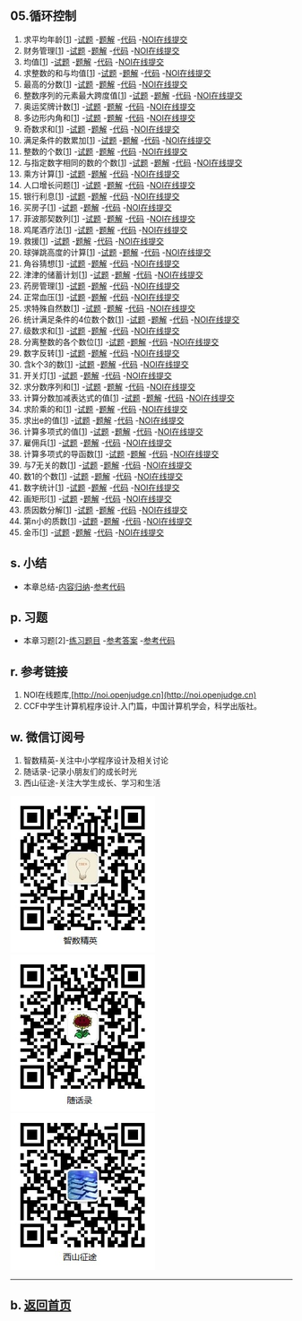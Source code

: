 ## 05.循环控制

1.  求平均年龄[[1](http://noi.openjudge.cn)]
    -[试题](01/question.md)
    -[题解](01/)
    -[代码](https://github.com/daweizh/cpp/blob/master/chap05/01/)
    -[NOI在线提交](http://noi.openjudge.cn/ch0105/01/)
2.  财务管理[[1](http://noi.openjudge.cn)]
    -[试题](02/question.md)
    -[题解](02/)
    -[代码](https://github.com/daweizh/cpp/blob/master/chap05/02/)
    -[NOI在线提交](http://noi.openjudge.cn/ch0105/02/)
3.  均值[[1](http://noi.openjudge.cn)]
    -[试题](03/question.md)
    -[题解](03/)
    -[代码](https://github.com/daweizh/cpp/blob/master/chap05/03/)
    -[NOI在线提交](http://noi.openjudge.cn/ch0105/03/)
4.  求整数的和与均值[[1](http://noi.openjudge.cn)]
    -[试题](04/question.md)
    -[题解](04/)
    -[代码](https://github.com/daweizh/cpp/blob/master/chap05/04/)
    -[NOI在线提交](http://noi.openjudge.cn/ch0105/04/)
5.  最高的分数[[1](http://noi.openjudge.cn)]
    -[试题](05/question.md)
    -[题解](05/)
    -[代码](https://github.com/daweizh/cpp/blob/master/chap05/05/)
    -[NOI在线提交](http://noi.openjudge.cn/ch0105/05/)
6.  整数序列的元素最大跨度值[[1](http://noi.openjudge.cn)]
    -[试题](06/question.md)
    -[题解](06/)
    -[代码](https://github.com/daweizh/cpp/blob/master/chap05/06/)
    -[NOI在线提交](http://noi.openjudge.cn/ch0105/06/)
7.  奥运奖牌计数[[1](http://noi.openjudge.cn)]
    -[试题](07/question.md)
    -[题解](07/)
    -[代码](https://github.com/daweizh/cpp/blob/master/chap05/07/)
    -[NOI在线提交](http://noi.openjudge.cn/ch0105/07/)
8.  多边形内角和[[1](http://noi.openjudge.cn)]
    -[试题](08/question.md)
    -[题解](08/)
    -[代码](https://github.com/daweizh/cpp/blob/master/chap05/08/)
    -[NOI在线提交](http://noi.openjudge.cn/ch0105/08/)
9.  奇数求和[[1](http://noi.openjudge.cn)]
    -[试题](09/question.md)
    -[题解](09/)
    -[代码](https://github.com/daweizh/cpp/blob/master/chap05/09/)
    -[NOI在线提交](http://noi.openjudge.cn/ch0105/09/)
10. 满足条件的数累加[[1](http://noi.openjudge.cn)]
    -[试题](10/question.md)
    -[题解](10/)
    -[代码](https://github.com/daweizh/cpp/blob/master/chap05/10/)
    -[NOI在线提交](http://noi.openjudge.cn/ch0105/10/)
11.  整数的个数[[1](http://noi.openjudge.cn)]
    -[试题](11/question.md)
    -[题解](11/)
    -[代码](https://github.com/daweizh/cpp/blob/master/chap05/11/)
    -[NOI在线提交](http://noi.openjudge.cn/ch0105/11/)
12.  与指定数字相同的数的个数[[1](http://noi.openjudge.cn)]
    -[试题](12/question.md)
    -[题解](12/)
    -[代码](https://github.com/daweizh/cpp/blob/master/chap05/12/)
    -[NOI在线提交](http://noi.openjudge.cn/ch0105/12/)
13. 乘方计算[[1](http://noi.openjudge.cn)]
    -[试题](13/question.md)
    -[题解](13/)
    -[代码](https://github.com/daweizh/cpp/blob/master/chap05/13/)
    -[NOI在线提交](http://noi.openjudge.cn/ch0105/13/)
14.  人口增长问题[[1](http://noi.openjudge.cn)]
    -[试题](14/question.md)
    -[题解](14/)
    -[代码](https://github.com/daweizh/cpp/blob/master/chap05/14/)
    -[NOI在线提交](http://noi.openjudge.cn/ch0105/14/)
15.  银行利息[[1](http://noi.openjudge.cn)]
    -[试题](15/question.md)
    -[题解](15/)
    -[代码](https://github.com/daweizh/cpp/blob/master/chap05/15/)
    -[NOI在线提交](http://noi.openjudge.cn/ch0105/15/)
16. 买房子[[1](http://noi.openjudge.cn)]
    -[试题](16/question.md)
    -[题解](16/)
    -[代码](https://github.com/daweizh/cpp/blob/master/chap05/16/)
    -[NOI在线提交](http://noi.openjudge.cn/ch0105/16/)
17.  菲波那契数列[[1](http://noi.openjudge.cn)]
    -[试题](17/question.md)
    -[题解](17/)
    -[代码](https://github.com/daweizh/cpp/blob/master/chap05/17/)
    -[NOI在线提交](http://noi.openjudge.cn/ch0105/17/)
18.  鸡尾酒疗法[[1](http://noi.openjudge.cn)]
    -[试题](18/question.md)
    -[题解](18/)
    -[代码](https://github.com/daweizh/cpp/blob/master/chap05/18/)
    -[NOI在线提交](http://noi.openjudge.cn/ch0105/18/)
19. 救援[[1](http://noi.openjudge.cn)]
    -[试题](19/question.md)
    -[题解](19/)
    -[代码](https://github.com/daweizh/cpp/blob/master/chap05/19/)
    -[NOI在线提交](http://noi.openjudge.cn/ch0105/19/)
20. 球弹跳高度的计算[[1](http://noi.openjudge.cn)]
    -[试题](20/question.md)
    -[题解](20/)
    -[代码](https://github.com/daweizh/cpp/blob/master/chap05/20/)
    -[NOI在线提交](http://noi.openjudge.cn/ch0105/20/)
21. 角谷猜想[[1](http://noi.openjudge.cn)]
    -[试题](21/question.md)
    -[题解](21/)
    -[代码](https://github.com/daweizh/cpp/blob/master/chap05/21/)
    -[NOI在线提交](http://noi.openjudge.cn/ch0105/21/)
22. 津津的储蓄计划[[1](http://noi.openjudge.cn)]
    -[试题](22/question.md)
    -[题解](22/)
    -[代码](https://github.com/daweizh/cpp/blob/master/chap05/22/)
    -[NOI在线提交](http://noi.openjudge.cn/ch0105/22/)
23. 药房管理[[1](http://noi.openjudge.cn)]
    -[试题](23/question.md)
    -[题解](23/)
    -[代码](https://github.com/daweizh/cpp/blob/master/chap05/23/)
    -[NOI在线提交](http://noi.openjudge.cn/ch0105/23/)
24. 正常血压[[1](http://noi.openjudge.cn)]
    -[试题](24/question.md)
    -[题解](24/)
    -[代码](https://github.com/daweizh/cpp/blob/master/chap05/24/)
    -[NOI在线提交](http://noi.openjudge.cn/ch0105/24/)
25. 求特殊自然数[[1](http://noi.openjudge.cn)]
    -[试题](25/question.md)
    -[题解](25/)
    -[代码](https://github.com/daweizh/cpp/blob/master/chap05/25/)
    -[NOI在线提交](http://noi.openjudge.cn/ch0105/25/)
26. 统计满足条件的4位数个数[[1](http://noi.openjudge.cn)]
    -[试题](26/question.md)
    -[题解](26/)
    -[代码](https://github.com/daweizh/cpp/blob/master/chap05/26/)
    -[NOI在线提交](http://noi.openjudge.cn/ch0105/26/)
27. 级数求和[[1](http://noi.openjudge.cn)]
    -[试题](27/question.md)
    -[题解](27/)
    -[代码](https://github.com/daweizh/cpp/blob/master/chap05/27/)
    -[NOI在线提交](http://noi.openjudge.cn/ch0105/27/)
28. 分离整数的各个数位[[1](http://noi.openjudge.cn)]
    -[试题](28/question.md)
    -[题解](28/)
    -[代码](https://github.com/daweizh/cpp/blob/master/chap05/28/)
    -[NOI在线提交](http://noi.openjudge.cn/ch0105/28/)
29. 数字反转[[1](http://noi.openjudge.cn)]
    -[试题](29/question.md)
    -[题解](29/)
    -[代码](https://github.com/daweizh/cpp/blob/master/chap05/29/)
    -[NOI在线提交](http://noi.openjudge.cn/ch0105/29/)
30. 含k个3的数[[1](http://noi.openjudge.cn)]
    -[试题](30/question.md)
    -[题解](30/)
    -[代码](https://github.com/daweizh/cpp/blob/master/chap05/30/)
    -[NOI在线提交](http://noi.openjudge.cn/ch0105/30/)
31. 开关灯[[1](http://noi.openjudge.cn)]
    -[试题](31/question.md)
    -[题解](31/)
    -[代码](https://github.com/daweizh/cpp/blob/master/chap05/31/)
    -[NOI在线提交](http://noi.openjudge.cn/ch0105/31/)
32. 求分数序列和[[1](http://noi.openjudge.cn)]
    -[试题](32/question.md)
    -[题解](32/)
    -[代码](https://github.com/daweizh/cpp/blob/master/chap05/32/)
    -[NOI在线提交](http://noi.openjudge.cn/ch0105/32/)
33. 计算分数加减表达式的值[[1](http://noi.openjudge.cn)]
    -[试题](33/question.md)
    -[题解](33/)
    -[代码](https://github.com/daweizh/cpp/blob/master/chap05/33/)
    -[NOI在线提交](http://noi.openjudge.cn/ch0105/33/)
34. 求阶乘的和[[1](http://noi.openjudge.cn)]
    -[试题](34/question.md)
    -[题解](34/)
    -[代码](https://github.com/daweizh/cpp/blob/master/chap05/34/)
    -[NOI在线提交](http://noi.openjudge.cn/ch0105/34/)
35. 求出e的值[[1](http://noi.openjudge.cn)]
    -[试题](35/question.md)
    -[题解](35/)
    -[代码](https://github.com/daweizh/cpp/blob/master/chap05/35/)
    -[NOI在线提交](http://noi.openjudge.cn/ch0105/35/)
36. 计算多项式的值[[1](http://noi.openjudge.cn)]
    -[试题](36/question.md)
    -[题解](36/)
    -[代码](https://github.com/daweizh/cpp/blob/master/chap05/36/)
    -[NOI在线提交](http://noi.openjudge.cn/ch0105/36/)
37. 雇佣兵[[1](http://noi.openjudge.cn)]
    -[试题](37/question.md)
    -[题解](37/)
    -[代码](https://github.com/daweizh/cpp/blob/master/chap05/37/)
    -[NOI在线提交](http://noi.openjudge.cn/ch0105/37/)
38. 计算多项式的导函数[[1](http://noi.openjudge.cn)]
    -[试题](38/question.md)
    -[题解](38/)
    -[代码](https://github.com/daweizh/cpp/blob/master/chap05/38/)
    -[NOI在线提交](http://noi.openjudge.cn/ch0105/38/)
39. 与7无关的数[[1](http://noi.openjudge.cn)]
    -[试题](39/question.md)
    -[题解](39/)
    -[代码](https://github.com/daweizh/cpp/blob/master/chap05/39/)
    -[NOI在线提交](http://noi.openjudge.cn/ch0105/39/)
40. 数1的个数[[1](http://noi.openjudge.cn)]
    -[试题](40/question.md)
    -[题解](40/)
    -[代码](https://github.com/daweizh/cpp/blob/master/chap05/40/)
    -[NOI在线提交](http://noi.openjudge.cn/ch0105/40/)
41. 数字统计[[1](http://noi.openjudge.cn)]
    -[试题](41/question.md)
    -[题解](41/)
    -[代码](https://github.com/daweizh/cpp/blob/master/chap05/41/)
    -[NOI在线提交](http://noi.openjudge.cn/ch0105/41/)
42. 画矩形[[1](http://noi.openjudge.cn)]
    -[试题](42/question.md)
    -[题解](42/)
    -[代码](https://github.com/daweizh/cpp/blob/master/chap05/42/)
    -[NOI在线提交](http://noi.openjudge.cn/ch0105/42/)
43. 质因数分解[[1](http://noi.openjudge.cn)]
    -[试题](43/question.md)
    -[题解](43/)
    -[代码](https://github.com/daweizh/cpp/blob/master/chap05/43/)
    -[NOI在线提交](http://noi.openjudge.cn/ch0105/43/)
44. 第n小的质数[[1](http://noi.openjudge.cn)]
    -[试题](44/question.md)
    -[题解](44/)
    -[代码](https://github.com/daweizh/cpp/blob/master/chap05/44/)
    -[NOI在线提交](http://noi.openjudge.cn/ch0105/44/)
45. 金币[[1](http://noi.openjudge.cn)]
    -[试题](45/question.md)
    -[题解](45/)
    -[代码](https://github.com/daweizh/cpp/blob/master/chap05/45/)
    -[NOI在线提交](http://noi.openjudge.cn/ch0105/45/)

## s. 小结

- 本章总结-[内容归纳](00/)-[参考代码](https://github.com/daweizh/cpp/blob/master/chap05/00/)

## p. 习题

- 本章习题[2]-[练习题目](99/problems.md)
  -[参考答案](99/)
  -[参考代码](https://github.com/daweizh/cpp/blob/master/chap05/99/)

## r. 参考链接

1. NOI在线题库,[http://noi.openjudge.cn](http://noi.openjudge.cn)
2. CCF中学生计算机程序设计.入门篇，中国计算机学会，科学出版社。

## w. 微信订阅号

1. 智数精英-关注中小学程序设计及相关讨论
2. 随话录-记录小朋友们的成长时光
2. 西山征途-关注大学生成长、学习和生活

![欢迎关注“智数精英”订阅号](../assets/me/img/idea8.jpg)
![欢迎关注“随话录”订阅号](../assets/me/img/shl8.jpg)
![欢迎关注“西山征途”订阅号](../assets/me/img/xszt8.jpg)

----------

## b. [返回首页](../)
